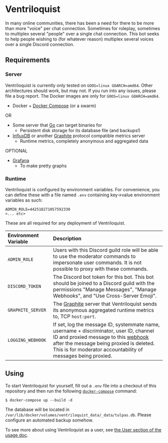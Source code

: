 # Ventriloquist

In many online communities, there has been a need for there to be more than more
"voice" per chat connection. Sometimes for roleplay, sometimes to multiplex
several "people" over a single chat connection. This bot seeks to help people
wishing to (for whatever reason) multiplex several voices over a single Discord
connection.

## Requirements

### Server

Ventriloquist is currently only tested on `GOOS=linux GOARCH=amd64`. Other
architectures should work, but may not. If you run into any issues, please
file a bug report. The Docker images are only for `GOOS=linux GOARCH=amd64`.

- Docker + [Docker Compose][compose] (or a swarm)

OR

- Some server that [Go][go] can target binaries for
  - Persistent disk storage for its database file (and backups!)
- [InfluxDB][influxdb] or another [Graphite][graphite] protocol compatible metrics server
  - Runtime metrics, completely anonymous and aggregated data

OPTIONAL

- [Grafana][grafana]
  - To make pretty graphs

### Runtime

Ventriloquist is configured by environment variables. For convenience, you can
define these with a file named `.env` containing key->value environment variables
as such:

```shell
ADMIN_ROLE=442518271057592330
<... etc>
```

These are all required for any deployment of Ventriloquist.

| Environment Variable | Description |
|:-------------------- |:----------- |
| `ADMIN_ROLE` | Users with this Discord guild role will be able to use the moderator commands to impersonate user commands. It is not possible to proxy with these commands. |
| `DISCORD_TOKEN` | The Discord bot token for this bot. This bot should be joined to a Discord guild with the permissions "Manage Messages", "Manage Webhooks", and "Use Cross-Server Emoji". |
| `GRAPHITE_SERVER` | The [Graphite][graphite] server that Ventriloquist sends its anonymous aggregated runtime metrics to, TCP `host:port`. |
| `LOGGING_WEBHOOK` | If set, log the message ID, systemmate name, username + discriminator, user ID, channel ID and proxied message to this [webhook][webhook] after the message being proxied is deleted. This is for moderator accountability of messages being proxied. |

## Using

To start Ventriloquist for yourself, fill out a `.env` file into a checkout of 
this repository and then run the following [`docker-compose`][compose] command:

```console
$ docker-compose up --build -d
```

The database will be located in `/var/lib/docker/volumes/ventriloquist_data/_data/tulpas.db`.
Please configure an automated backup somehow.

To see more about using Ventriloquist as a user, see [the User section of the usage doc][usage].

[go]: https://golang.org
[influxdb]: https://en.wikipedia.org/wiki/InfluxDB
[graphite]: https://graphite.readthedocs.io/en/latest/
[grafana]: https://grafana.com
[webhook]: https://en.wikipedia.org/wiki/Webhook
[usage]: https://github.com/withinsoft/ventriloquist/blob/master/doc/usage.md#using
[compose]: https://docs.docker.com/compose/
